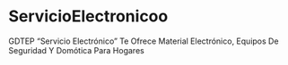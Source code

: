 # ServicioElectronicoo
GDTEP “Servicio Electrónico” Te Ofrece Material Electrónico, Equipos De Seguridad Y Domótica Para Hogares
